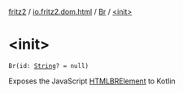 [fritz2](../../index.md) / [io.fritz2.dom.html](../index.md) / [Br](index.md) / [&lt;init&gt;](./-init-.md)

# &lt;init&gt;

`Br(id: `[`String`](https://kotlinlang.org/api/latest/jvm/stdlib/kotlin/-string/index.html)`? = null)`

Exposes the JavaScript [HTMLBRElement](https://developer.mozilla.org/en/docs/Web/API/HTMLBRElement) to Kotlin

